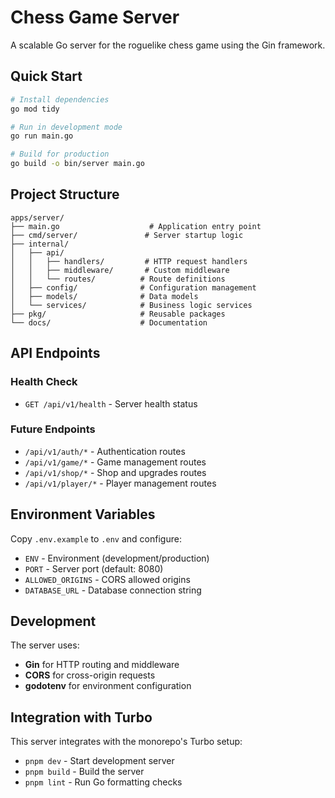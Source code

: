 # Chess Game Server

A scalable Go server for the roguelike chess game using the Gin framework.

## Quick Start

```bash
# Install dependencies
go mod tidy

# Run in development mode
go run main.go

# Build for production
go build -o bin/server main.go
```

## Project Structure

```
apps/server/
├── main.go                    # Application entry point
├── cmd/server/               # Server startup logic
├── internal/
│   ├── api/
│   │   ├── handlers/         # HTTP request handlers
│   │   ├── middleware/       # Custom middleware
│   │   └── routes/          # Route definitions
│   ├── config/              # Configuration management
│   ├── models/              # Data models
│   └── services/            # Business logic services
├── pkg/                     # Reusable packages
└── docs/                    # Documentation
```

## API Endpoints

### Health Check
- `GET /api/v1/health` - Server health status

### Future Endpoints
- `/api/v1/auth/*` - Authentication routes
- `/api/v1/game/*` - Game management routes
- `/api/v1/shop/*` - Shop and upgrades routes
- `/api/v1/player/*` - Player management routes

## Environment Variables

Copy `.env.example` to `.env` and configure:

- `ENV` - Environment (development/production)
- `PORT` - Server port (default: 8080)
- `ALLOWED_ORIGINS` - CORS allowed origins
- `DATABASE_URL` - Database connection string

## Development

The server uses:
- **Gin** for HTTP routing and middleware
- **CORS** for cross-origin requests
- **godotenv** for environment configuration

## Integration with Turbo

This server integrates with the monorepo's Turbo setup:
- `pnpm dev` - Start development server
- `pnpm build` - Build the server
- `pnpm lint` - Run Go formatting checks
